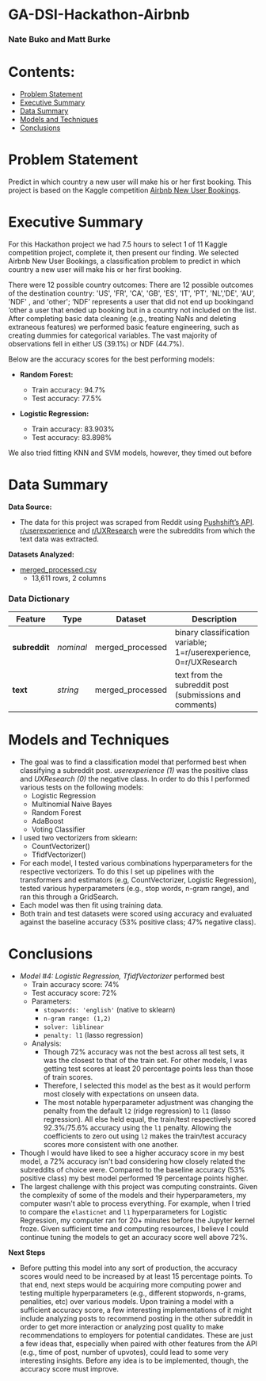 # GA-DSI-Hackathon-Airbnb
### Nate Buko and Matt Burke

# Contents:
- [Problem Statement](#Problem-Statement)
- [Executive Summary](#Executive-Summary)
- [Data Summary](#Data-Summary)
- [Models and Techniques](#Models-and-Techniques)
- [Conclusions](#Conclusions)

# Problem Statement
Predict in which country a new user will make his or her first booking. This project is based on the Kaggle competition [Airbnb New User Bookings](https://www.kaggle.com/c/airbnb-recruiting-new-user-bookings). 

# Executive Summary
For this Hackathon project we had 7.5 hours to select 1 of 11 Kaggle competition project, complete it, then present our finding. We selected Airbnb New User Bookings, a classification problem to predict in which country a new user will make his or her first booking. 

There were 12 possible country outcomes: There are 12 possible outcomes of the destination country: 'US', 'FR', 'CA', 'GB', 'ES', 'IT', 'PT', 'NL','DE', 'AU', 'NDF' , and 'other'; ‘NDF’ represents a user that did not end up bookingand ‘other a user that ended up booking but in a country not included on the list. After completing basic data cleaning (e.g., treating NaNs and deleting extraneous features) we performed basic feature engineering, such as creating dummies for categorical variables. The vast majority of observations fell in either US (39.1%) or NDF (44.7%).

Below are the accuracy scores for the best performing models:
- **Random Forest:**
  - Train accuracy: 94.7% 
  - Test accuracy: 77.5%
  
- **Logistic Regression:**
  - Train accuracy: 83.903% 
  - Test accuracy: 83.898%

We also tried fitting KNN and SVM models, however, they timed out before 


# Data Summary
**Data Source:**
- The data for this project was scraped from Reddit using [Pushshift’s API](https://github.com/pushshift/api). [r/userexperience](https://www.reddit.com/r/userexperience/) and [r/UXResearch](https://www.reddit.com/r/UXResearch/) were the subreddits from which the text data was extracted.

**Datasets Analyzed:**
- [merged_processed.csv](./datasets/merged_processed.csv)
  -  13,611 rows, 2 columns


### Data Dictionary
|Feature|Type|Dataset|Description|
|--|--|--|--|
|**subreddit**|*nominal*|merged_processed|binary classification variable; 1=r/userexperience, 0=r/UXResearch|
|**text**|*string*|merged_processed|text from the subreddit post (submissions and comments)|


# Models and Techniques
- The goal was to find a classification model that performed best when classifying a subreddit post. *userexperience (1)*  was the positive class and *UXResearch (0)* the negative class. In order to do this I performed various tests on the following models:
  - Logistic Regression
  - Multinomial Naive Bayes
  - Random Forest
  - AdaBoost
  - Voting Classifier
- I used two vectorizers from sklearn:
  - CountVectorizer()
  - TfidfVectorizer()
- For each model, I tested various combinations hyperparameters for the respective vectorizers. To do this I set up pipelines with the transformers and estimators (e.g, CountVectorizer, Logistic Regression), tested various hyperparameters (e.g., stop words, n-gram range), and ran this through a GridSearch.
- Each model was then fit using training data.
- Both train and test datasets were scored using accuracy and evaluated against the baseline accuracy (53% positive class; 47% negative class).

# Conclusions
- *Model #4: Logistic Regression, TfidfVectorizer* performed best
  - Train accuracy score: 74%
  - Test accuracy score: 72%
  - Parameters:
    - `stopwords: 'english'` (native to sklearn)
    - `n-gram range: (1,2)`
    - `solver: liblinear`
    - `penalty: l1` (lasso regression)
  - Analysis:
    - Though 72% accuracy was not the best across all test sets, it was the closest to that of the train set. For other models, I was getting test scores at least 20 percentage points less than those of train scores.
    - Therefore, I selected this model as the best as it would perform most closely with expectations on unseen data.
    - The most notable hyperparameter adjustment was changing the penalty from the default `l2` (ridge regression) to `l1` (lasso regression). All else held equal, the train/test respectively scored 92.3%/75.6% accuracy using the `l1` penalty. Allowing the coefficients to zero out using `l2` makes the train/test accuracy scores more consistent with one another.
- Though I would have liked to see a higher accuracy score in my best model, a 72% accuracy isn't bad considering how closely related the subreddits of choice were. Compared to the baseline accuracy (53% positive class) my best model performed 19 percentage points higher.
- The largest challenge with this project was computing constraints. Given the complexity of some of the models and their hyperparameters, my computer wasn't able to process everything. For example, when I tried to compare the `elasticnet` and `l1` hyperparameters for Logistic Regression, my computer ran for 20+ minutes before the Jupyter kernel froze. Given sufficient time and computing resources, I believe I could continue tuning the models to get an accuracy score well above 72%.


**Next Steps**
- Before putting this model into any sort of production, the accuracy scores would need to be increased by at least 15 percentage points. To that end, next steps would be acquiring more computing power and testing multiple hyperparameters (e.g., different stopwords, n-grams, penalities, etc) over various models. Upon training a model with a sufficient accuracy score, a few interesting implementations of it might include analyzing posts to recommend posting in the other subreddit in order to get more interaction or analyzing post quality to make recommendations to employers for potential candidates. These are just a few ideas that, especially when paired with other features from the API (e.g., time of post, number of upvotes), could lead to some very interesting insights. Before any idea is to be implemented, though, the accuracy score must improve.
